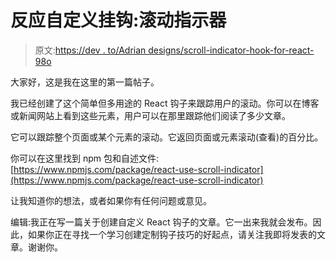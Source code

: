 # 反应自定义挂钩:滚动指示器

> 原文:[https://dev . to/Adrian designs/scroll-indicator-hook-for-react-98o](https://dev.to/adrianbdesigns/scroll-indicator-hook-for-react-98o)

大家好，这是我在这里的第一篇帖子。

我已经创建了这个简单但多用途的 React 钩子来跟踪用户的滚动。你可以在博客或新闻网站上看到这些元素，用户可以在那里跟踪他们阅读了多少文章。

它可以跟踪整个页面或某个元素的滚动。它返回页面或元素滚动(查看)的百分比。

你可以在这里找到 npm 包和自述文件:[https://www.npmjs.com/package/react-use-scroll-indicator](https://www.npmjs.com/package/react-use-scroll-indicator)

让我知道你的想法，或者如果你有任何问题或意见。

编辑:我正在写一篇关于创建自定义 React 钩子的文章。它一出来我就会发布。因此，如果你正在寻找一个学习创建定制钩子技巧的好起点，请关注我即将发表的文章。谢谢你。